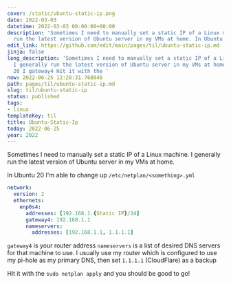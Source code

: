 ```yaml
---
cover: /static/ubuntu-static-ip.png
date: 2022-03-03
datetime: 2022-03-03 00:00:00+00:00
description: 'Sometimes I need to manually set a static IP of a Linux machine. I generally
  run the latest version of Ubuntu server in my VMs at home. In Ubuntu 20 I gateway4 '
edit_link: https://github.com/edit/main/pages/til/ubuntu-static-ip.md
jinja: false
long_description: 'Sometimes I need to manually set a static IP of a Linux machine.
  I generally run the latest version of Ubuntu server in my VMs at home. In Ubuntu
  20 I gateway4 Hit it with the '
now: 2022-06-25 12:28:31.768048
path: pages/til/ubuntu-static-ip.md
slug: til/ubuntu-static-ip
status: published
tags:
- linux
templateKey: til
title: Ubuntu-Static-Ip
today: 2022-06-25
year: 2022
---
```


Sometimes I need to manually set a static IP of a Linux machine. I generally run the latest version of Ubuntu server in my VMs at home.

In Ubuntu 20 I'm able to change up `/etc/netplan/<something>.yml`

```yaml
network:
  version: 2
  ethernets:
    enp0s4:
      addresses: [192.168.1.{Static IP}/24]
      gateway4: 192.168.1.1
      nameservers:
        addresses: [192.168.1.1, 1.1.1.1]
```

`gateway4` is your router address
`nameservers` is a list of desired DNS servers for that machine to use. I  usually use my router which is configured to use my pi-hole as my primary DNS, then set  `1.1.1.1` (CloudFlare) as a backup

Hit it with the `sudo netplan apply` and you should be good to go!